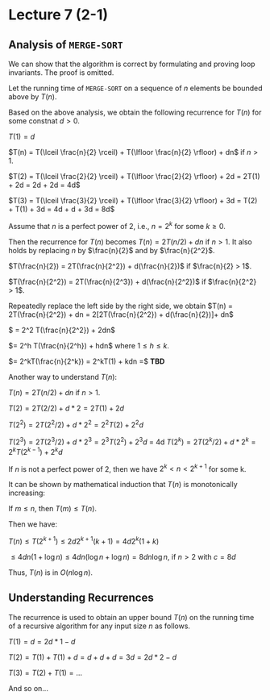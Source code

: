 # Lecture 7 (2-1)

## Analysis of `MERGE-SORT`

We can show that the algorithm is correct by formulating and proving loop invariants.
The proof is omitted.

Let the running time of `MERGE-SORT` on a sequence of $n$ elements be bounded above by $T(n)$.

Based on the above analysis, we obtain the following recurrence for $T(n)$ for some constnat $d > 0$.

$T(1) = d$

$T(n) = T(\lceil \frac{n}{2} \rceil) + T(\lfloor \frac{n}{2} \rfloor) + dn$ if $n > 1$.

$T(2) = T(\lceil \frac{2}{2} \rceil) + T(\lfloor \frac{2}{2} \rfloor) + 2d = 2T(1) + 2d = 2d + 2d = 4d$

$T(3) = T(\lceil \frac{3}{2} \rceil) + T(\lfloor \frac{3}{2} \rfloor) + 3d = T(2) + T(1) + 3d = 4d + d + 3d = 8d$

Assume that $n$ is a perfect power of 2, i.e., $n = 2^k$ for some $k \geq 0$.

Then the recurrence for $T(n)$ becomes $T(n) = 2T(n/2) + dn$ if $n > 1$.
It also holds by replacing $n$ by $\frac{n}{2}$ and by $\frac{n}{2^2}$.

$T(\frac{n}{2}) = 2T(\frac{n}{2^2}) + d(\frac{n}{2})$ if $\frac{n}{2} > 1$.

$T(\frac{n}{2^2}) = 2T(\frac{n}{2^3}) + d(\frac{n}{2^2})$ if $\frac{n}{2^2} > 1$.

Repeatedly replace the left side by the right side, we obtain $T(n) = 2T(\frac{n}{2^2}) + dn = 2[2T(\frac{n}{2^2}) + d(\frac{n}{2})]+ dn$

$ = 2^2 T(\frac{n}{2^2}) + 2dn$

$= 2^h T(\frac{n}{2^h}) + hdn$ where $1 \leq h \leq k$.

$= 2^kT(\frac{n}{2^k}) = 2^kT(1) + kdn =$ **TBD**

Another way to understand $T(n)$:

$T(n) = 2T(n/2) + dn$ if $n > 1$.

$T(2) = 2T(2/2) + d * 2 = 2T(1) + 2d$

$T(2^2) = 2T(2^2/2) + d * 2^2 = 2^2T(2) + 2^2d$

$T(2^3) = 2T(2^3/2) + d * 2^3 = 2^3T(2^2) + 2^3d$
= 4d
$T(2^k) = 2T(2^k/2) + d * 2^k = 2^kT(2^{k-1}) + 2^kd$


If $n$ is not a perfect power of 2, then we have $2^k < n < 2^{k+1}$ for some k. 

It can be shown by mathematical induction that $T(n)$ is monotonically increasing:

If $m \leq n$, then $T(m) \leq T(n)$.

Then we have:

$T(n) \leq T(2^{k+1}) \leq 2d2^{k+1}(k+1) = 4d2^k(1+k)$

$\leq 4dn(1+\log n) \leq 4dn(\log n + \log n) = 8dn \log n$, if $n > 2$ with $c = 8d$

Thus, $T(n)$ is in $O(n \log n)$.

## Understanding Recurrences

The recurrence is used to obtain an upper bound $T(n)$ on the running time of a recursive algorithm for any input size $n$ as follows.

$T(1) = d = 2d * 1 - d$

$T(2) = T(1) +T(1) + d = d + d + d = 3d = 2d * 2 - d$

$T(3) = T(2) + T(1) = ...$

And so on...